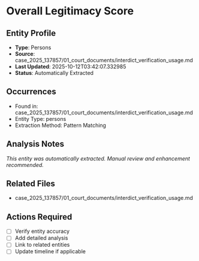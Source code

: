 # Overall Legitimacy Score

## Entity Profile
- **Type**: Persons
- **Source**: case_2025_137857/01_court_documents/interdict_verification_usage.md
- **Last Updated**: 2025-10-12T03:42:07.332985
- **Status**: Automatically Extracted

## Occurrences
- Found in: case_2025_137857/01_court_documents/interdict_verification_usage.md
- Entity Type: persons
- Extraction Method: Pattern Matching

## Analysis Notes
*This entity was automatically extracted. Manual review and enhancement recommended.*

## Related Files
- case_2025_137857/01_court_documents/interdict_verification_usage.md

## Actions Required
- [ ] Verify entity accuracy
- [ ] Add detailed analysis
- [ ] Link to related entities
- [ ] Update timeline if applicable
